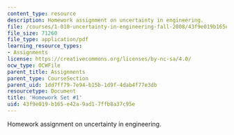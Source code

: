 ```yaml
---
content_type: resource
description: Homework assignment on uncertainty in engineering.
file: /courses/1-010-uncertainty-in-engineering-fall-2008/43f9e019b165e42a9ad17ffb8a37c95e_homework_01.pdf
file_size: 71260
file_type: application/pdf
learning_resource_types:
- Assignments
license: https://creativecommons.org/licenses/by-nc-sa/4.0/
ocw_type: OCWFile
parent_title: Assignments
parent_type: CourseSection
parent_uid: 1dd7ff79-7e94-b15b-1d9f-4dab4f77e3db
resourcetype: Document
title: 'Homework Set #1'
uid: 43f9e019-b165-e42a-9ad1-7ffb8a37c95e
---
```

Homework assignment on uncertainty in engineering.